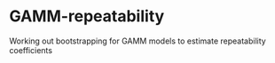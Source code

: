 # GAMM-repeatability
Working out bootstrapping for GAMM models to estimate repeatability coefficients
